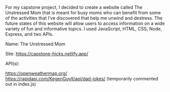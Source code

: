 For my capstone project, I decided to create a website called The Unstressed Mom that is meant for busy moms who can benefit from some of the activities that I’ve discovered that help me unwind and destress. The future states of this website will allow users to access information on a wide variety of fun and informative topics. I used JavaScript, HTML, CSS, Node, Express, and two APIs.

Name: The Unstressed Mom

Site: https://capstone-hicks.netlify.app/

API(s):

https://openweathermap.org/<br>
https://rapidapi.com/KegenGuyll/api/dad-jokes/ 
   (temporarily commented out in index.js)
